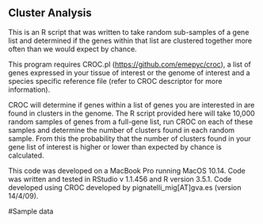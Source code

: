 ## Cluster Analysis

This is an R script that was written to take random sub-samples of a gene list and determined if the genes within that list are clustered together more often than we would expect by chance. 

This program requires CROC.pl (https://github.com/emepyc/croc), a list of genes expressed in your tissue of interest or the genome of interest and a species specific reference file (refer to CROC descriptor for more information).  

CROC will determine if genes within a list of genes you are interested in are found in clusters in the genome.  The R script provided here will take 10,000 random samples of genes from a full-gene list, run CROC on each of these samples and determine the number of clusters found in each random sample.  From this the probability that the number of clusters found in your gene list of interest is higher or lower than expected by chance is calculated.

This code was developed on a MacBook Pro running MacOS 10.14. Code was written and tested in RStudio v  1.1.456 and R version 3.5.1.  Code developed using CROC developed by pignatelli_mig[AT]gva.es (version 14/4/09).

#Sample data



